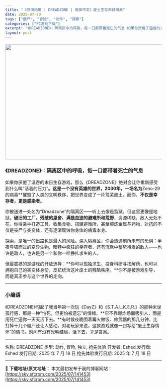 ```yaml
---
title: "《恐惧地带 | DREADZONE | 简体中文》废土生存末日隔离"
date: 2025-07-20
tags: ["僵尸", "冒险", "动作", "探索"]
categories: ["PC游戏下载"]
excerpt: "《DREADZONE》：隔离区中的呼吸，每一口都带着死亡的气息 如果你厌倦了温吞的末日生存游戏，那么《DREADZONE》绝对会让你重新感受到什么叫“活着的压力”。这是一个没有英雄的世界，2030年，一场名为Zeno-29的病毒**摧毁了人类的文明秩序，把世界变成了一片荒芜废土。而你，不仅是幸存者，&hellip;"
layout: post
---
```


<img class="aligncenter size-full wp-image-141454" src="https://sky.sfcrom.com/wp-content/uploads/2025/07/2025072009131858.webp" alt="" width="660" height="370" />
<h3>《DREADZONE》：隔离区中的呼吸，每一口都带着死亡的气息</h3>
如果你厌倦了温吞的末日生存游戏，那么《DREADZONE》绝对会让你重新感受到什么叫“活着的压力”<strong>。这是一个没有英雄的世界，2030年，一场名为</strong>Zeno-29的病毒**摧毁了人类的文明秩序，把世界变成了一片荒芜废土。而你，<strong>不仅是幸存者，更是感染者</strong>。

你被送进一处名为“Dreadzone”的隔离区——听上去像是监狱，但这里更像是地狱。<strong>破旧的工厂、残破的屋舍、满是血迹的避难所和荒野</strong>，资源稀缺，敌人无处不在。你得亲手打造工具、收集食物、搭建避难所，甚至熔炼金属与药物，对抗的不仅是丧尸与突变体，还有逐渐腐蚀你身体的病毒本身。

探索，是唯一的出路也是最大的风险。深入隔离区，你会遭遇前所未有的恐惧：半夜呼啸而过的变异生物、暗巷中疯狂的幸存者、还有沉默中蓄势待发的敌人——也许是敌人，也许是另一个和你一样挣扎求生的人。

但最震撼的是游戏的开放选择：**你可以孤独求生、投身科研寻找解药，也可以拥抱自己的突变体身份，反抗统治这片废土的残酷秩序。**你不是被游戏引导，而是真正参与这个世界的走向。

<hr />

<h3>小编语</h3>
《DREADZONE》勾起了我当年第一次玩《DayZ》和《S.T.A.L.K.E.R.》的那种末世孤行感，那是一种“怕死，但更怕被遗忘”的情绪。**它不靠爆炸场面吸引人，而是用死亡逼你一天天活下去。**有时候夜晚围着篝火做饭、修武器的那几分钟，比打掉十几个僵尸还让人感动。对老玩家来说，这款游戏就像一封写给“废土生存情怀”的情书。别问有没有光明结局，活下去，才是答案。

<hr />

名称: DREADZONE
类型: 动作, 冒险, 独立, 抢先体验
开发者: Eshed
发行商: Eshed
发行日期: 2025 年 7 月 18 日
抢先体验发行日期: 2025 年 7 月 18 日

---
📖 **下载地址/原文地址：** 本文最初发布于我的博客网站：[https://sky.sfcrom.com/2025/07/141453](https://sky.sfcrom.com/2025/07/141453)
